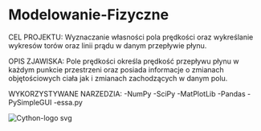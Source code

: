# Modelowanie-Fizyczne

CEL PROJEKTU: 
Wyznaczanie własności pola prędkości oraz wykreślanie wykresów torów oraz linii prądu w danym przepływie płynu.

OPIS ZJAWISKA:
Pole prędkości określa prędkość przepływu płynu w każdym punkcie przestrzeni oraz posiada informacje o zmianach objętościowych ciała jak i zmianach zachodzących w danym polu.

WYKORZYSTYWANE NARZEDZIA:
-NumPy
-SciPy
-MatPlotLib
-Pandas
-PySimpleGUI
-essa.py



![Cython-logo svg](https://user-images.githubusercontent.com/47851742/143024239-0f85ac56-0081-4363-85c5-e1faa60692f4.png)
